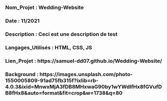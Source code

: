 <h3>Nom_Projet : Wedding-Website</h3>
<h3>Date : 11/2021</h3>
<h3>Description : Ceci est une description de test</h3>
<h3>Langages_Utilisés : HTML, CSS, JS</h3>
<h3>Lien_Projet : https://samuel-dd07.github.io/Wedding-Website/</h3>
<h3>Background : https://images.unsplash.com/photo-1550005809-91ad75fb315f?ixlib=rb-4.0.3&ixid=MnwxMjA3fDB8MHxwaG90by1wYWdlfHx8fGVufDB8fHx8&auto=format&fit=crop&w=1738&q=80</h3>